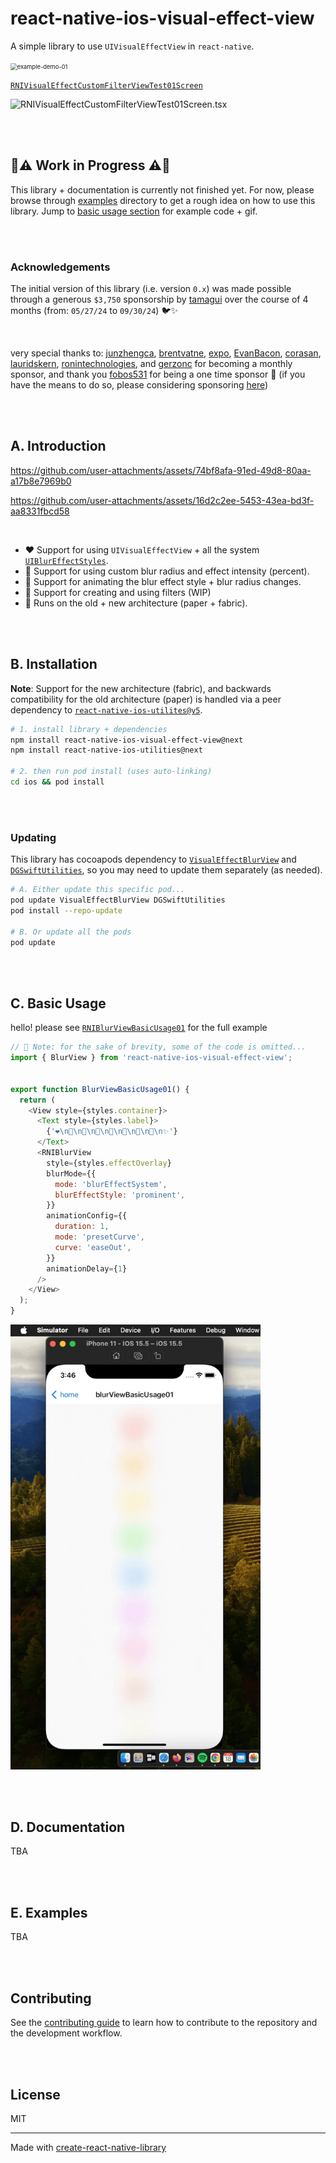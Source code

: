 # react-native-ios-visual-effect-view

A simple library to use `UIVisualEffectView` in `react-native`.

<img src="./assets/example-demo-01.gif" alt="example-demo-01" style="zoom:67%;" />

<br>

[`RNIVisualEffectCustomFilterViewTest01Screen`](example/src/examples/RNIVisualEffectCustomFilterViewTest01Screen.tsx)

![RNIVisualEffectCustomFilterViewTest01Screen.tsx](./assets/RNIVisualEffectCustomFilterViewTest01Screen.gif)

<br><br>

## 🚧⚠️  Work in Progress ⚠️🚧

This library + documentation is currently not finished yet. For now, please browse through [examples](example/src/examples) directory to get a rough idea on how to use this library. Jump to [basic usage section](#c-basic-usage) for example code + gif.

<br><br>

### Acknowledgements

The initial version of this library  (i.e. version `0.x`) was made possible through a generous `$3,750` sponsorship by [tamagui](https://github.com/tamagui/tamagui) over the course of 4 months (from: `05/27/24` to `09/30/24`) 🐦✨

<br>

very special thanks to: [junzhengca](https://github.com/junzhengca), [brentvatne](https://github.com/brentvatne), [expo](https://github.com/expo), [EvanBacon](https://github.com/EvanBacon), [corasan](https://github.com/corasan), [lauridskern](https://github.com/lauridskern), [ronintechnologies](https://github.com/ronintechnologies), and [gerzonc](https://github.com/gerzonc) for becoming a monthly sponsor, and thank you [fobos531](https://github.com/fobos531) for being a one time sponsor 🥺 (if you have the means to do so, please considering sponsoring [here](https://github.com/sponsors/dominicstop))

<br><br>

## A. Introduction

https://github.com/user-attachments/assets/74bf8afa-91ed-49d8-80aa-a17b8e7969b0

https://github.com/user-attachments/assets/16d2c2ee-5453-43ea-bd3f-aa8331fbcd58

<br>

* ❤️ Support for using `UIVisualEffectView` + all the system [`UIBlurEffectStyles`](https://github.com/dominicstop/react-native-ios-utilities/blob/master/src/constants/UIBlurEffectStyles.ts).
* 🧡 Support for using custom blur radius and effect intensity (percent).
* 💚 Support for animating the blur effect style + blur radius changes.
* 💙 Support for creating and using filters (WIP)
* 💜 Runs on the old + new architecture (paper + fabric).

<br><br>

## B. Installation

**Note**: Support for the new architecture (fabric), and backwards compatibility for the old architecture (paper) is handled via a peer dependency to [`react-native-ios-utilites@v5`](https://github.com/dominicstop/react-native-ios-utilities).

```sh
# 1. install library + dependencies
npm install react-native-ios-visual-effect-view@next
npm install react-native-ios-utilities@next

# 2. then run pod install (uses auto-linking)
cd ios && pod install
```

<br><br>

### Updating

This library has cocoapods dependency to [`VisualEffectBlurView`](https://github.com/dominicstop/VisualEffectBlurView) and [`DGSwiftUtilities`](https://github.com/dominicstop/DGSwiftUtilities), so you may need to update them separately (as needed).

```sh
# A. Either update this specific pod...
pod update VisualEffectBlurView DGSwiftUtilities
pod install --repo-update

# B. Or update all the pods
pod update
```

<br><br>

## C. Basic Usage

hello! please see [`RNIBlurViewBasicUsage01`](example/src/examples/BlurViewBasicUsage01.tsx) for the full example


```js
// 📝 Note: for the sake of brevity, some of the code is omitted...
import { BlurView } from 'react-native-ios-visual-effect-view';


export function BlurViewBasicUsage01() {
  return (
    <View style={styles.container}>
      <Text style={styles.label}>
        {'❤️\n🧡\n💛\n💚\n💙\n💜\n💖\n💃\n✨'}
      </Text>
      <RNIBlurView
        style={styles.effectOverlay}
        blurMode={{
          mode: 'blurEffectSystem',
          blurEffectStyle: 'prominent',
        }}
        animationConfig={{
          duration: 1,
          mode: 'presetCurve',
          curve: 'easeOut',
        }}
        animationDelay={1}
      />
    </View>
  );
}
```

<img src="assets/RNIBlurViewBasicUsage01.gif" width="400">

<br><br>

## D. Documentation

TBA

<br><br>

## E. Examples

TBA

<br><br>

## Contributing

See the [contributing guide](CONTRIBUTING.md) to learn how to contribute to the repository and the development workflow.

<br><br>

## License

MIT

---

Made with [create-react-native-library](https://github.com/callstack/react-native-builder-bob)
